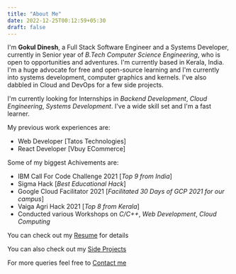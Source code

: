 ```yaml
---
title: "About Me"
date: 2022-12-25T00:12:59+05:30
draft: false
---
```


I'm **Gokul Dinesh**, a Full Stack Software Engineer and a Systems Developer, currently in Senior year of *B.Tech Computer Science Engineering*, who is open to opportunities and adventures. I'm currently based in Kerala, India. I'm a huge advocate for free and open-source learning and I'm currently into systems development, computer graphics and kernels. I've also dabbled in Cloud and DevOps for a few side projects.

I'm currently looking for Internships in *Backend Development*, *Cloud Engineering*, *Systems Development*. I've a wide skill set and I'm a fast learner.

My previous work experiences are:

+ Web Developer [Tatos Technologies]
+ React Developer [Vbuy ECommerce]

Some of my biggest Achivements are:

+ IBM Call For Code Challenge 2021 [*Top 9 from India*]
+ Sigma Hack [*Best Educational Hack*]
+ Google Cloud Facilitator 2021 [*Facilitated 30 Days of GCP 2021 for our campus*]
+ Vaiga Agri Hack 2021 [*Top 8 from Kerala*]
+ Conducted various Workshops on *C/C++*, *Web Development*, *Cloud Computing*

You can check out my [Resume](https://drive.google.com/file/d/1vSJLFnPly99_WlZQ_znS6GG4WZSm1xn7/view?usp=sharing) for details

You can also check out my [Side Projects](/projects/)

For more queries feel free to [Contact me](/contact/)